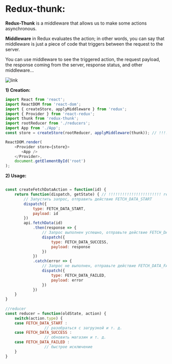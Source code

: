 # Redux-thunk:  

**Redux-Thunk** is a middleware that allows us to make some actions asynchronous.

**Middleware** in Redux evaluates the action; in other words, you can say that middleware is 
just a piece of code that triggers between the request to the server.

You can use middleware to see the triggered action, the request payload, the response coming 
from the server, response status, and other middleware...

![link](https://res.cloudinary.com/practicaldev/image/fetch/s--WMHUONcg--/c_limit%2Cf_auto%2Cfl_progressive%2Cq_auto%2Cw_880/https://dev-to-uploads.s3.amazonaws.com/uploads/articles/3psu9opx7qovkdh4dkx8.png)

**1) Creation:**  
```js
import React from 'react'; 
import ReactDOM from 'react-dom'; 
import { createStore, applyMiddleware } from 'redux'; 
import { Provider } from 'react-redux'; 
import thunk from 'redux-thunk';
import rootReducer from './reducers'; 
import App from './App';
const store = createStore(rootReducer, applyMiddleware(thunk)); // !!!!!!!!!!!!!!!!!!!!!!! redux-thunk

ReactDOM.render(   
    <Provider store={store}>     
       <App />   
    </Provider>,   
    document.getElementById('root') 
);
```

**2) Usage:**  
```js

const createFetchDataAction = function(id) {
    return function(dispatch, getState) { // !!!!!!!!!!!!!!!!!!!!!!! redux-thunk
        // Запустить запрос, отправить действие FETCH_DATA_START
        dispatch({
            type: FETCH_DATA_START, 
            payload: id
        })
        api.fetchData(id) 
            .then(response => {
                // Запрос выполнен успешно, отправьте действие FETCH_DATA_SUCCESS
                dispatch({
                    type: FETCH_DATA_SUCCESS,
                    payload: response
                })
            })
            .catch(error => {
                // Запрос не выполнен, отправьте действие FETCH_DATA_FAILED   
                dispatch({
                    type: FETCH_DATA_FAILED,
                    payload: error
                })
            }) 
    }
}
 
//reducer
const reducer = function(oldState, action) {
    switch(action.type) {
    case FETCH_DATA_START : 
                 // разобраться с загрузкой и т. д.
    case FETCH_DATA_SUCCESS : 
                 // обновить магазин и т. д.
    case FETCH_DATA_FAILED : 
                 // быстрое исключение
    }
}
```